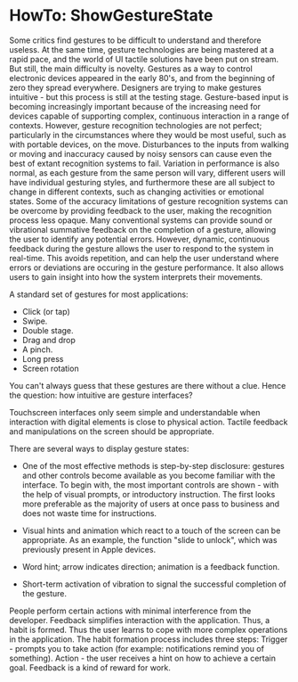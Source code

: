 # HowTo: ShowGestureState

Some critics find gestures to be difficult to understand and therefore useless. At the same time, gesture technologies 
are being mastered at a rapid pace, and the world of UI tactile solutions have been put on stream. But still, the main
 difficulty is novelty. Gestures as a way to control electronic devices appeared in the early 80's, and from the 
 beginning of zero they spread everywhere. Designers are trying to make gestures intuitive - but this process is still 
 at the testing stage.
 Gesture-based input is becoming increasingly important because of the increasing need for devices capable of supporting
  complex, continuous interaction in a range of contexts. However, gesture recognition technologies are not perfect;
   particularly in the circumstances where they would be most useful, such as with portable devices, on the move. 
  Disturbances to the inputs from walking or moving and inaccuracy caused by noisy sensors can cause even the best of 
   extant recognition systems to fail. Variation in performance is also normal, as each gesture from the same person will 
   vary, different users will have individual gesturing styles, and furthermore these are all subject to change in 
   different contexts, such as changing activities or emotional states. Some of the accuracy limitations of gesture 
   recognition systems can be overcome by providing feedback to the user, making the recognition process less opaque. 
   Many conventional systems can provide sound or vibrational summative feedback on the completion of a gesture, 
   allowing the user to identify any potential errors. However, dynamic, continuous feedback during the gesture allows 
   the user to respond to the system in real-time. This avoids repetition, and can help the user understand where errors 
   or deviations are occuring in the gesture performance. It also allows users to gain insight into how the system 
   interprets their movements.
 
A standard set of gestures for most applications:

- Click (or tap)
- Swipe.
- Double stage.
- Drag and drop
- A pinch.
- Long press
- Screen rotation

You can't always guess that these gestures are there without a clue. Hence the question: how intuitive are gesture interfaces?

Touchscreen interfaces only seem simple and understandable when interaction with digital elements is close to physical 
action. Tactile feedback and manipulations on the screen should be appropriate.

 There are several ways to display gesture states: 

* One of the most effective methods is step-by-step disclosure: gestures and other controls become available as you 
become familiar with the interface. To begin with, the most important controls are shown - with the help of visual
 prompts, or introductory instruction. The first looks more preferable as the majority of users at once pass to business
  and does not waste time for instructions.

* Visual hints and animation which react to a touch of the screen can be appropriate. As an example, the function "slide 
to unlock", which was previously present in Apple devices.
* Word hint; arrow indicates direction; animation is a feedback function.
* Short-term activation of vibration to signal the successful completion of the gesture.

People perform certain actions with minimal interference from the developer. Feedback simplifies interaction with the
 application. Thus, a habit is formed. Thus the user learns to cope with more complex operations in the application.
The habit formation process includes three steps:
Trigger - prompts you to take action (for example: notifications remind you of something). 
Action - the user receives a hint on how to achieve a certain goal. 
Feedback is a kind of reward for work.